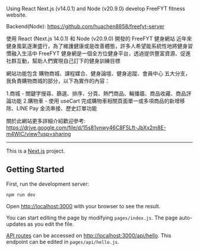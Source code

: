 Using React Next.js (v14.0.1) and Node (v20.9.0) develop FreeFYT fitness website.

Backend(Node): https://github.com/huachen8858/freefyt-server


使用 React (Next.js 14.0.1) 和 Node (v20.9.0) 開發的 FreeFYT 健身網站
近年來健身風氣逐漸盛行，為了維護健康或是改善體態，許多人希望能系統性地將健身習慣融入生活中
FreeFYT 健身網是一個全方位健身平台，透過提供豐富資源、促進社群互動，幫助人們實現自己訂下的健身訓練目標

網站功能包含 購物商城、課程媒合、健身論壇、健身追蹤、會員中心 五大分支，我負責購物商城的部分，以下為實作的內容：

1.商城 - 關鍵字搜尋、篩選、排序、分頁、熱門商品、輪播牆、商品收藏、商品評論功能
2.購物車 - 使用 useCart 完成購物車相關頁面單一或多項商品的新增移除、LINE Pay 金流串接、歷史訂單功能

關於此網站更多詳細介紹歡迎參考: https://drive.google.com/file/d/15s81vnwy46C8F5Lft-JbXx2m8E-m4WIC/view?usp=sharing

---
This is a [Next.js](https://nextjs.org/) project.

## Getting Started

First, run the development server:

```bash
npm run dev
```

Open [http://localhost:3000](http://localhost:3000) with your browser to see the result.

You can start editing the page by modifying `pages/index.js`. The page auto-updates as you edit the file.

[API routes](https://nextjs.org/docs/api-routes/introduction) can be accessed on [http://localhost:3000/api/hello](http://localhost:3000/api/hello). This endpoint can be edited in `pages/api/hello.js`.

